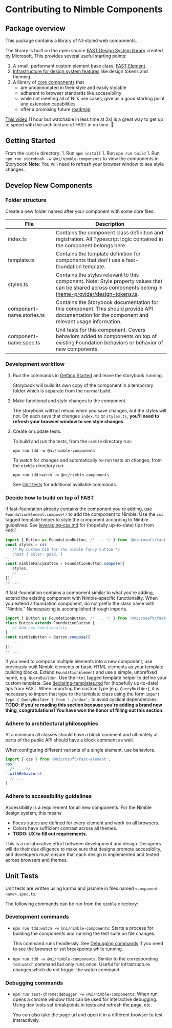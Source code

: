 # Contributing to Nimble Components

## Package overview

This package contains a library of NI-styled web components.

The library is built on the open source [FAST Design System library](https://fast.design) created by Microsoft. This provides several useful starting points:
1. A small, performant custom element base class, [FAST Element](https://www.fast.design/docs/fast-element/getting-started).
1. [Infrastructure for design system features](https://www.fast.design/docs/design-systems/overview) like design tokens and theming.
1. A library of [core components](https://explore.fast.design/components/) that
   - are unopinionated in their style and easily stylable
   - adherent to browser standards like accessibility
   - while not meeting all of NI's use cases, give us a good starting point and extension capabilities
   - offer a promising future [roadmap](https://github.com/microsoft/fast/tree/master/specs#web-component-specifications)

[This video](https://www.youtube.com/watch?v=OHOKYItVQvc) (1 hour but watchable in less time at 2x) is a great way to get up to speed with the architecture of FAST in no time. 💨

## Getting Started

From the `nimble` directory:
    1. Run `npm install`
    1. Run `npm run build`
    1. Run `npm run storybook -w @ni/nimble-components` to view the components in Storybook
        **Note**: You will need to refresh your browser window to see style changes.

## Develop New Components

### Folder structure

Create a new folder named after your component with some core files:

| File                      | Description |
| ------------------------- | ----------- |
| index.ts                  | Contains the component class definition and registration. All Typescript logic contained in the component belongs here. |
| template.ts               | Contains the template definition for components that don't use a fast-foundation template. |
| styles.ts                 | Contains the styles relevant to this component. Note: Style property values that can be shared across components belong in [theme-provider/design-tokens.ts](src/theme-provider/design-tokens.ts). |
| component-name.stories.ts | Contains the Storybook documentation for this component. This should provide API documentation for the component and relevant usage information. |
| component-name.spec.ts | Unit tests for this component. Covers behaviors added to components on top of existing Foundation behaviors or behavior of new components. |

### Development workflow

1. Run the commands in [Getting Started](#getting-started) and leave the storybook running.

   Storybook will build its own copy of the component in a temporary folder which is separate from the normal build.

2. Make functional and style changes to the component.

   The storybook will hot reload when you save changes, but the styles will not. On each save that changes `index.ts` or `styles.ts`, **you'll need to refresh your browser window to see style changes**.

3. Create or update tests.

   To build and run the tests, from the `nimble` directory run:

   `npm run tdd -w @ni/nimble-components`

   To watch for changes and automatically re-run tests on changes, from the `nimble` directory run:

   `npm run tdd:watch -w @ni/nimble-components`

   See [Unit tests](#unit-tests) for additional available commands.

### Decide how to build on top of FAST

If fast-foundation already contains the component you're adding, use `FoundationElement.compose()` to add the component to Nimble.
Use the `css` tagged template helper to style the component according to Nimble guidelines. See [leveraging-css.md](https://github.com/microsoft/fast/blob/c94ad896dda3d4c806585d1d0bbfb37abdc3d758/packages/web-components/fast-element/docs/guide/leveraging-css.md) for (hopefully up-to-date) tips from FAST.

```ts
import { Button as FoundationButton, /* ... */ } from '@microsoft/fast-foundation';
const styles = css`
   /* My custom CSS for the nimble fancy button */
   :host { color: gold; }
`;
const nimbleFancyButton = FoundationButton.compose({
   styles,
   // ...
});
// ...
```

If fast-foundation contains a component similar to what you're adding, extend the existing component with Nimble-specific functionality.
When you extend a foundation component, do not prefix the class name with "Nimble." Namespacing is accomplished through imports.

```ts
import { Button as FoundationButton, /* ... */ } from '@microsoft/fast-foundation';
class Button extends FoundationButton {
   // Add new functionality
}
const nimbleButton = Button.compose({
   ...
});
// ...
```

If you need to compose multiple elements into a new component, use previously built Nimble elements or basic HTML elements as your template building blocks.
Extend `FoundationElement` and use a simple, unprefixed name, e.g. `QueryBuilder`.
Use the `html` tagged template helper to define your custom template. See [declaring-templates.md](https://github.com/microsoft/fast/blob/master/packages/web-components/fast-element/docs/guide/declaring-templates.md) for (hopefully up-to-date) tips from FAST.
When importing the custom type (e.g. `QueryBuilder`), it is necessary to import that type to the template class using the form `import type { QueryBuilder } from './index';` to avoid cyclical dependencies.
**TODO: if you're reading this section because you're adding a brand new thing, congratulations! You have won the honor of filling out this section.**

### Adhere to architectural philosophies

At a minimum all classes should have a block comment and ultimately all parts of the public API should have a block comment as well.

When configuring different variants of a single element, use behaviors.
```ts
import { css } from '@microsoft/fast-element';
css`
  /* ... */
`.withBehaviors(
  // ...
)
```

### Adhere to accessibility guidelines

Accessibility is a requirement for all new components. For the Nimble design system, this means
- Focus states are defined for every element and work on all browsers.
- Colors have sufficient contrast across all themes.
- **TODO: UX to fill out requirements.**

This is a collaborative effort between development and design. Designers will do their due diligence to make sure that designs promote accessiblity, and developers must ensure that each design is implemented and tested across browsers and themes.

## Unit Tests

Unit tests are written using karma and jasmine in files named `<component-name>.spec.ts`.

The following commands can be run from the `nimble` directory:

### Development commands

- `npm run tdd:watch -w @ni/nimble-components`: Starts a process for building the components and running the test suite on file changes.

   This command runs headlessly. See [Debugging commands](debugging-commands) if you need to see the browser or set breakpoints while running.
- `npm run tdd -w @ni/nimble-components`: Similar to the corresponding `tdd:watch` command but only runs once. Useful for infrastructure changes which do not trigger the watch command.

### Debugging commands

- `npm run test-chrome:debugger -w @ni/nimble-components`: When run opens a chrome window that can be used for interactive debugging. Using dev tools set breakpoints in tests and refresh the page, etc.

   You can also take the page url and open it in a different browser to test interactively.


